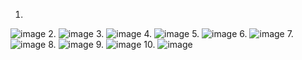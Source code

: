 1.
![image](https://github.com/user-attachments/assets/58e315fb-58a9-48c5-a403-4f7d6d5a16d6)
2.
![image](https://github.com/user-attachments/assets/da47ecbb-27c7-4a61-a1fb-900d1467faaf)
3.
![image](https://github.com/user-attachments/assets/b0e7274b-06c5-42a1-a698-9b5aa7854d3f)
4.
![image](https://github.com/user-attachments/assets/73ce99ec-de59-4ae3-9309-fe825ec9730f)
5.
![image](https://github.com/user-attachments/assets/f746c70b-6f67-4e14-8c00-3800357ac8c0)
6.
![image](https://github.com/user-attachments/assets/bbad1d9c-2d16-4fd6-8835-1cc6f7e4643c)
7.
![image](https://github.com/user-attachments/assets/93bf5134-d4dd-4dde-b7dd-d20e34f21152)
8.
![image](https://github.com/user-attachments/assets/59d262b0-7048-440f-a2c2-5a7ab661d1b9)
9.
![image](https://github.com/user-attachments/assets/afe263c7-cffe-483c-915d-5d428a0a0e80)
10.
![image](https://github.com/user-attachments/assets/7cbc8145-0590-4d67-b330-7161aa49312a)
































